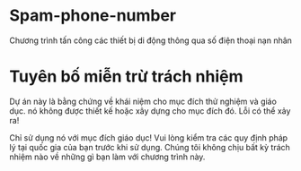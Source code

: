 # Spam-phone-number
Chương trình tấn công các thiết bị di động thông qua số điện thoại nạn nhân
# Tuyên bố miễn trừ trách nhiệm
Dự án này là bằng chứng về khái niệm cho mục đích thử nghiệm và giáo dục.
nó không được thiết kế hoặc xây dựng cho mục đích đó. Lỗi có thể xảy ra!

Chỉ sử dụng nó với mục đích giáo dục!
Vui lòng kiểm tra các quy định pháp lý tại quốc gia của bạn trước khi sử dụng.
Chúng tôi không chịu bất kỳ trách nhiệm nào về những gì bạn làm với chương trình này.
